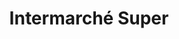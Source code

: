 ---
title: "Intermarché Super"
url: /la-chapelle-saint-mesmin/intermarche-super-route-de-blois/
shop: gaz
---